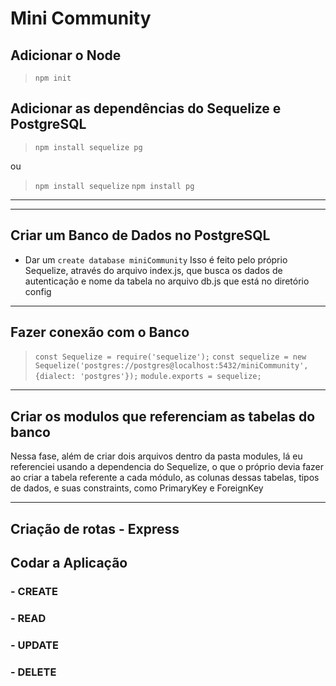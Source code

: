 # Mini Community


## Adicionar o Node
> `npm init`

## Adicionar as dependências do Sequelize e PostgreSQL
> `npm install sequelize pg`

ou
> `npm install sequelize`
> `npm install pg`

---
---

## Criar um Banco de Dados no PostgreSQL
- Dar um `create database miniCommunity`
  Isso é feito pelo próprio Sequelize, através do arquivo index.js, que busca os dados de autenticação e nome da tabela no arquivo db.js que está no diretório config

---

## Fazer conexão com o Banco
> `const Sequelize = require('sequelize');`
`const sequelize = new Sequelize('postgres://postgres@localhost:5432/miniCommunity', {dialect: 'postgres'});`
`module.exports = sequelize;`

---

## Criar os modulos que referenciam as tabelas do banco
Nessa fase, além de criar dois arquivos dentro da pasta modules, lá eu referenciei usando a dependencia do Sequelize, o que o próprio devia fazer ao criar a tabela referente a cada módulo, as colunas dessas tabelas, tipos de dados, e suas constraints, como PrimaryKey e ForeignKey

---

## Criação de rotas - **Express**

## Codar a Aplicação
### - CREATE

### - READ

### - UPDATE

### - DELETE
